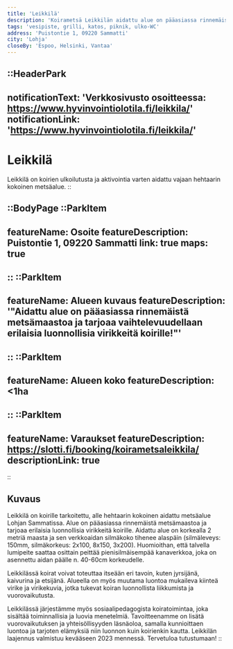 ```yaml
---
title: 'Leikkilä'
description: 'Koirametsä Leikkilän aidattu alue on pääasiassa rinnemäistä metsämaastoa ja tarjoaa vaihtelevuudellaan erilaisia luonnollisia virikkeitä koirille!'
tags: 'vesipiste, grilli, katos, piknik, ulko-WC'
address: 'Puistontie 1, 09220 Sammatti'
city: 'Lohja'
closeBy: 'Espoo, Helsinki, Vantaa'
---
```


::HeaderPark
---
notificationText: 'Verkkosivusto osoitteessa: https://www.hyvinvointiolotila.fi/leikkila/'
notificationLink: 'https://www.hyvinvointiolotila.fi/leikkila/'
---
# Leikkilä
Leikkilä on koirien ulkoilutusta ja aktivointia varten aidattu vajaan hehtaarin kokoinen metsäalue. 
::

::BodyPage
::ParkItem
---
featureName: Osoite
featureDescription: Puistontie 1, 09220 Sammatti
link: true
maps: true
---
::
::ParkItem
---
featureName: Alueen kuvaus
featureDescription: '"Aidattu alue on pääasiassa rinnemäistä metsämaastoa ja tarjoaa vaihtelevuudellaan erilaisia luonnollisia virikkeitä koirille!"'
---
::
::ParkItem
---
featureName: Alueen koko
featureDescription: <1ha
---
::
::ParkItem
---
featureName: Varaukset
featureDescription: https://slotti.fi/booking/koirametsaleikkila/
descriptionLink: true
---
::
## Kuvaus

Leikkilä on koirille tarkoitettu, alle hehtaarin kokoinen aidattu metsäalue Lohjan Sammatissa. Alue on pääasiassa rinnemäistä metsämaastoa ja tarjoaa erilaisia luonnollisia virikkeitä koirille. Aidattu alue on korkealla 2 metriä maasta ja sen verkkoaidan silmäkoko tihenee alaspäin (silmäleveys: 150mm, silmäkorkeus: 2x100, 8x150, 3x200). Huomioithan, että talvella lumipeite saattaa osittain peittää pienisilmäisempää kanaverkkoa, joka on asennettu aidan päälle n. 40-60cm korkeudelle.

Leikkilässä koirat voivat toteuttaa itseään eri tavoin, kuten jyrsijänä, kaivurina ja etsijänä. Alueella on myös muutama luontoa mukaileva kiinteä virike ja virikekuvia, jotka tukevat koiran luonnollista liikkumista ja vuorovaikutusta.

Leikkilässä järjestämme myös sosiaalipedagogista koiratoimintaa, joka sisältää toiminnallisia ja luovia menetelmiä. Tavoitteenamme on lisätä vuorovaikutuksen ja yhteisöllisyyden läsnäoloa, samalla kunnioittaen luontoa ja tarjoten elämyksiä niin luonnon kuin koirienkin kautta. Leikkilän laajennus valmistuu kevääseen 2023 mennessä. Tervetuloa tutustumaan!
::